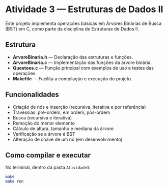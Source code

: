 # Atividade 3 — Estruturas de Dados II

Este projeto implementa operações básicas em Árvores Binárias de Busca (BST) em C, como parte da disciplina de Estruturas de Dados II.

## Estrutura

- **ArvoreBinaria.h** — Declaração das estruturas e funções.
- **ArvoreBinaria.c** — Implementação das funções da árvore binária.
- **Questoes.c** — Função principal com exemplos de uso e testes das operações.
- **Makefile** — Facilita a compilação e execução do projeto.

## Funcionalidades

- Criação de nós e inserção (recursiva, iterativa e por referência)
- Travessias: pré-ordem, em ordem, pós-ordem
- Busca (recursiva e iterativa)
- Remoção do menor elemento
- Cálculo de altura, tamanho e mediana da árvore
- Verificação se a árvore é BST
- Alteração de chave de um nó (em desenvolvimento)

## Como compilar e executar

No terminal, dentro da pasta `Atividade3`:

```sh
make
make run